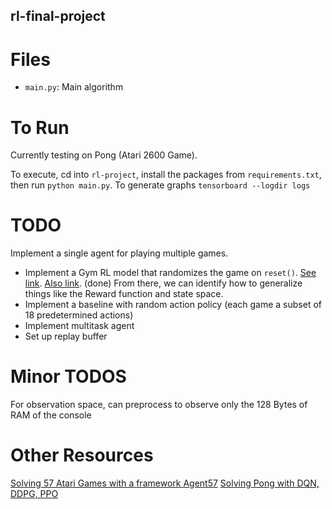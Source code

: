 ## rl-final-project

# Files 
* `main.py`: Main algorithm

# To Run
Currently testing on Pong (Atari 2600 Game). 

To execute, cd into `rl-project`, install the packages from `requirements.txt`, then run `python main.py`.
To generate graphs `tensorboard --logdir logs`

# TODO 
Implement a single agent for playing multiple games. 
* Implement a Gym RL model that randomizes the game on `reset()`. [See link](https://gymnasium.farama.org/tutorials/gymnasium_basics/environment_creation). [Also link](https://gymnasium.farama.org/api/vector/#async-vector-env). (done) From there, we can identify how to generalize things like the Reward function and state space. 
* Implement a baseline with random action policy (each game a subset of 18 predetermined actions)
* Implement multitask agent
* Set up replay buffer


# Minor TODOS
For observation space, can preprocess to observe only the 128 Bytes of RAM of the console

# Other Resources
[Solving 57 Atari Games with a framework Agent57](https://deepmind.google/discover/blog/agent57-outperforming-the-human-atari-benchmark/)
[Solving Pong with DQN, DDPG, PPO](https://coax.readthedocs.io/en/latest/examples/atari/index.html)